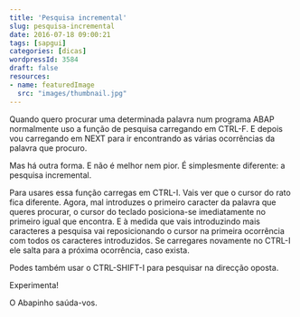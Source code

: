 ```yaml
---
title: 'Pesquisa incremental'
slug: pesquisa-incremental
date: 2016-07-18 09:00:21
tags: [sapgui]
categories: [dicas]
wordpressId: 3584
draft: false
resources:
- name: featuredImage
  src: "images/thumbnail.jpg"
---
```

Quando quero procurar uma determinada palavra num programa ABAP normalmente uso a função de pesquisa carregando em CTRL-F. E depois vou carregando em NEXT para ir encontrando as várias ocorrências da palavra que procuro.

Mas há outra forma. E não é melhor nem pior. É simplesmente diferente: a pesquisa incremental.

<!--more-->

Para usares essa função carregas em CTRL-I. Vais ver que o cursor do rato fica diferente. Agora, mal introduzes o primeiro caracter da palavra que queres procurar, o cursor do teclado posiciona-se imediatamente no primeiro igual que encontra. E à medida que vais introduzindo mais caracteres a pesquisa vai reposicionando o cursor na primeira ocorrência com todos os caracteres introduzidos. Se carregares novamente no CTRL-I ele salta para a próxima ocorrência, caso exista.

Podes também usar o CTRL-SHIFT-I para pesquisar na direcção oposta.

Experimenta!

O Abapinho saúda-vos.
